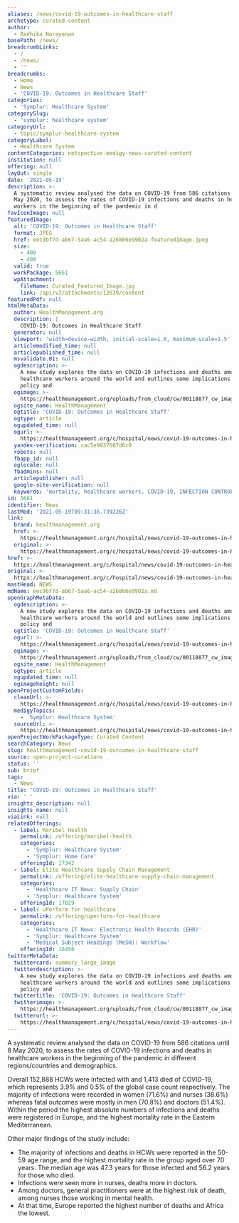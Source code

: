 ```yaml
---
aliases: /news/covid-19-outcomes-in-healthcare-staff
archetype: curated-content
author:
  - Radhika Narayanan
basePath: /news/
breadcrumbLinks:
  - /
  - /news/
  - ''
breadcrumbs:
  - Home
  - News
  - 'COVID-19: Outcomes in Healthcare Staff'
categories:
  - 'Symplur: Healthcare System'
categorySlug:
  - 'symplur: healthcare system'
categoryUrl:
  - topic/symplur-healthcare-system
categoryLabel:
  - Healthcare System
contentCategories: netspective-medigy-news-curated-content
institution: null
offering: null
layOut: single
date: '2021-05-19'
description: >-
  A systematic review analysed the data on COVID-19 from 586 citations until 8
  May 2020, to assess the rates of COVID-19 infections and deaths in healthcare
  workers in the beginning of the pandemic in d
favIconImage: null
featuredImage:
  alt: 'COVID-19: Outcomes in Healthcare Staff'
  format: JPEG
  href: eec9bf7d-ab67-5aa6-ac54-a26866e9902a-featuredImage.jpeg
  size:
    - 400
    - 400
  valid: true
  workPackage: 5661
  wpAttachment:
    fileName: Curated_Featured_Image.jpg
    link: /api/v3/attachments/12639/content
featuredPdf: null
htmlMetaData:
  author: HealthManagement.org
  description: |
    COVID-19: Outcomes in Healthcare Staff
  generator: null
  viewport: 'width=device-width, initial-scale=1.0, maximum-scale=1.5'
  articlemodified_time: null
  articlepublished_time: null
  msvalidate.01: null
  ogdescription: >-
    A new study explores the data on COVID-19 infections and deaths among
    healthcare workers around the world and outlines some implications for
    policy and
  ogimage: >-
    https://healthmanagement.org/uploads/from_cloud/cw/00118877_cw_image_wi_04982424cb54be5779f74f79febbd89a.jpg
  ogsite_name: HealthManagement
  ogtitle: 'COVID-19: Outcomes in Healthcare Staff'
  ogtype: article
  ogupdated_time: null
  ogurl: >-
    https://healthmanagement.org/c/hospital/news/covid-19-outcomes-in-healthcare-staff
  yandex-verification: cac5e9037607d6c0
  robots: null
  fbapp_id: null
  oglocale: null
  fbadmins: null
  articlepublisher: null
  google-site-verification: null
  keywords: 'mortality, healthcare workers, COVID-19, INFECTION CONTROL AND PREVENTION'
id: 5661
identifier: News
lastMod: '2021-05-19T09:31:36.739226Z'
link:
  brand: healthmanagement.org
  href: >-
    https://healthmanagement.org/c/hospital/news/covid-19-outcomes-in-healthcare-staff
  original: >-
    https://healthmanagement.org/c/hospital/news/covid-19-outcomes-in-healthcare-staff
href: >-
  https://healthmanagement.org/c/hospital/news/covid-19-outcomes-in-healthcare-staff
original: >-
  https://healthmanagement.org/c/hospital/news/covid-19-outcomes-in-healthcare-staff
mastHead: NEWS
mdName: eec9bf7d-ab67-5aa6-ac54-a26866e9902a.md
openGraphMetaData:
  ogdescription: >-
    A new study explores the data on COVID-19 infections and deaths among
    healthcare workers around the world and outlines some implications for
    policy and
  ogtitle: 'COVID-19: Outcomes in Healthcare Staff'
  ogurl: >-
    https://healthmanagement.org/c/hospital/news/covid-19-outcomes-in-healthcare-staff
  ogimage: >-
    https://healthmanagement.org/uploads/from_cloud/cw/00118877_cw_image_wi_04982424cb54be5779f74f79febbd89a.jpg
  ogsite_name: HealthManagement
  ogtype: article
  ogupdated_time: null
  ogimageheight: null
openProjectCustomFields:
  cleanUrl: >-
    https://healthmanagement.org/c/hospital/news/covid-19-outcomes-in-healthcare-staff
  medigyTopics:
    - 'Symplur: Healthcare System'
  sourceUrl: >-
    https://healthmanagement.org/c/hospital/news/covid-19-outcomes-in-healthcare-staff
openProjectWorkPackageType: Curated Content
searchCategory: News
slug: healthmanagement-covid-19-outcomes-in-healthcare-staff
source: open-project-curations
status: ''
sub: brief
tags:
  - News
title: 'COVID-19: Outcomes in Healthcare Staff'
via: ' '
insights_description: null
insights_name: null
viaLink: null
relatedOfferings:
  - label: Maribel Health
    permalink: /offering/maribel-health
    categories:
      - 'Symplur: Healthcare System'
      - 'Symplur: Home Care'
    offeringId: 17342
  - label: Elite Healthcare Supply Chain Management
    permalink: /offering/elite-healthcare-supply-chain-management
    categories:
      - 'Healthcare IT News: Supply Chain'
      - 'Symplur: Healthcare System'
    offeringId: 17029
  - label: uPerform for healthcare
    permalink: /offering/uperform-for-healthcare
    categories:
      - 'Healthcare IT News: Electronic Health Records (EHR)'
      - 'Symplur: Healthcare System'
      - 'Medical Subject Headings (MeSH): Workflow'
    offeringId: 16456
twitterMetaData:
  twittercard: summary_large_image
  twitterdescription: >-
    A new study explores the data on COVID-19 infections and deaths among
    healthcare workers around the world and outlines some implications for
    policy and
  twittertitle: 'COVID-19: Outcomes in Healthcare Staff'
  twitterimage: >-
    https://healthmanagement.org/uploads/from_cloud/cw/00118877_cw_image_wi_04982424cb54be5779f74f79febbd89a.jpg
  twitterurl: >-
    https://healthmanagement.org/c/hospital/news/covid-19-outcomes-in-healthcare-staff
---
```

<p>A systematic review analysed the data on COVID-19 from 586 citations until 8 May 2020, to assess the rates of COVID-19 infections and deaths in healthcare workers in the beginning of the pandemic in different regions/countries and demographics.</p><p>Overall 152,888 HCWs were infected with and 1,413 died of COVID-19, which represents 3.9% and 0.5% of the global case count respectively. The majority of infections were recorded in women (71.6%) and nurses (38.6%) whereas fatal outcomes were mostly in men (70.8%) and doctors (51.4%). Within the period the highest absolute numbers of infections and deaths were registered in Europe, and the highest mortality rate in the Eastern Mediterranean.</p><p>Other major findings of the study include:</p><ul><li>The majority of infections and deaths in HCWs were reported in the 50-59 age range, and the highest mortality rate in the group aged over 70 years. The median age was 47.3 years for those infected and 56.2 years for those who died.</li><li>Infections were seen more in nurses, deaths more in doctors.</li><li>Among doctors, general practitioners were at the highest risk of death, among nurses those working in mental health.</li><li>At that time, Europe reported the highest number of deaths and Africa the lowest.</li></ul>